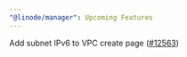 ```yaml
---
"@linode/manager": Upcoming Features
---
```


Add subnet IPv6 to VPC create page ([#12563](https://github.com/linode/manager/pull/12563))
